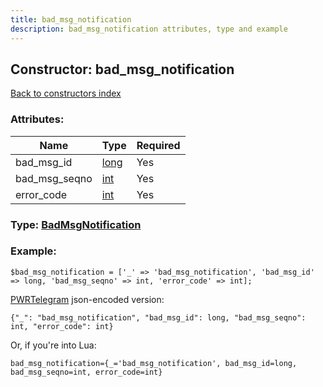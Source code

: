 ```yaml
---
title: bad_msg_notification
description: bad_msg_notification attributes, type and example
---
```

## Constructor: bad\_msg\_notification  
[Back to constructors index](index.md)



### Attributes:

| Name     |    Type       | Required |
|----------|---------------|----------|
|bad\_msg\_id|[long](../types/long.md) | Yes|
|bad\_msg\_seqno|[int](../types/int.md) | Yes|
|error\_code|[int](../types/int.md) | Yes|



### Type: [BadMsgNotification](../types/BadMsgNotification.md)


### Example:

```
$bad_msg_notification = ['_' => 'bad_msg_notification', 'bad_msg_id' => long, 'bad_msg_seqno' => int, 'error_code' => int];
```  

[PWRTelegram](https://pwrtelegram.xyz) json-encoded version:

```
{"_": "bad_msg_notification", "bad_msg_id": long, "bad_msg_seqno": int, "error_code": int}
```


Or, if you're into Lua:  


```
bad_msg_notification={_='bad_msg_notification', bad_msg_id=long, bad_msg_seqno=int, error_code=int}

```


